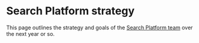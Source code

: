 # Search Platform strategy

This page outlines the strategy and goals of the [Search Platform team](../../../departments/engineering/teams/search/index.md) over the next year or so.
